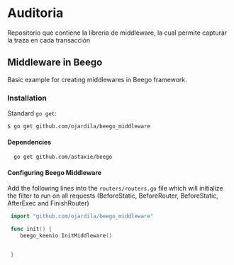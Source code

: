 # Auditoria
Repositorio que contiene la líbreria de middleware, la cual permite capturar la traza en cada transacción

## Middleware in Beego


Basic example for creating middlewares in Beego framework.

### Installation

Standard `go get`:

```
$ go get github.com/ojardila/beego_middleware
```

#### Dependencies

```
  go get github.com/astaxie/beego
```

#### Configuring Beego Middleware

Add the following lines into the ```routers/routers.go``` file which will initialize the filter to run on all requests (BeforeStatic, BeforeRouter, BeforeStatic, AfterExec and FinishRouter)


```go
 import "github.com/ojardila/beego_middleware"

 func init() {
    beego_keenio.InitMiddleware()


 }
```
